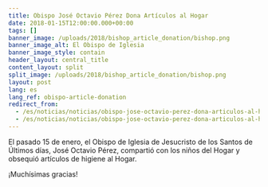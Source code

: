 ```yaml
---
title: Obispo José Octavio Pérez Dona Artículos al Hogar
date: 2018-01-15T12:00:00.000+00:00
tags: []
banner_image: /uploads/2018/bishop_article_donation/bishop.png
banner_image_alt: El Obispo de Iglesia
banner_image_style: contain
header_layout: central_title
content_layout: split
split_image: /uploads/2018/bishop_article_donation/bishop.png
layout: post
lang: es
lang_ref: obispo-article-donation
redirect_from:
  - /es/noticias/noticias/obispo-jose-octavio-perez-dona-articulos-al-hogar
  - /es/noticias/noticias/obispo-jose-octavio-perez-dona-articulos-al-hogar/
---
```

El pasado 15 de enero, el Obispo de Iglesia de Jesucristo de los Santos de Últimos días, José Octavio Pérez, compartió con los niños del Hogar y obsequió artículos de higiene al Hogar.

¡Muchísimas gracias!

